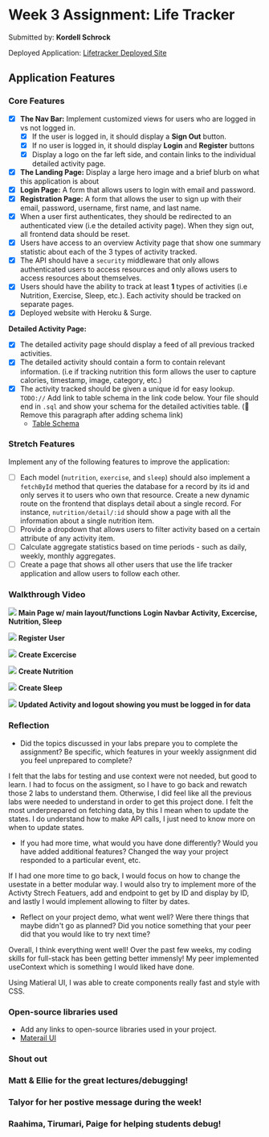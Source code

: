 
# Week 3 Assignment: Life Tracker

Submitted by: **Kordell Schrock**

Deployed Application: [Lifetracker Deployed Site](https://changeable-meat.surge.sh/)

## Application Features

### Core Features

- [X] **The Nav Bar:** Implement customized views for users who are logged in vs not logged in.
  - [X] If the user is logged in, it should display a **Sign Out** button. 
  - [X] If no user is logged in, it should display **Login** and **Register** buttons
  - [X] Display a logo on the far left side, and contain links to the individual detailed activity page. 
- [X] **The Landing Page:** Display a large hero image and a brief blurb on what this application is about
- [X] **Login Page:** A form that allows users to login with email and password.
- [X] **Registration Page:** A form that allows the user to sign up with their email, password, username, first name, and last name.
- [X] When a user first authenticates, they should be redirected to an authenticated view (i.e the detailed activity page). When they sign out, all frontend data should be reset.
- [X] Users have access to an overview Activity page that show one summary statistic about each of the 3 types of activity tracked.
- [X] The API should have a `security` middleware that only allows authenticated users to access resources and only allows users to access resources about themselves. 
- [X] Users should have the ability to track at least **1** types of activities (i.e Nutrition, Exercise, Sleep, etc.). Each activity should be tracked on separate pages.
- [X] Deployed website with Heroku & Surge. 

**Detailed Activity Page:**
- [X] The detailed activity page should display a feed of all previous tracked activities.
- [X] The detailed activity should contain a form to contain relevant information. (i.e if tracking nutrition this form allows the user to capture calories, timestamp, image, category, etc.) 
- [X] The activity tracked should be given a unique id for easy lookup.
  `TODO://` Add link to table schema in the link code below. Your file should end in `.sql` and show your schema for the detailed activities table. (🚫 Remove this paragraph after adding schema link)
  * [Table Schema](life-tracker-backend/life-tracker-schema.sql) 

### Stretch Features

Implement any of the following features to improve the application:
- [ ] Each model (`nutrition`, `exercise`, and `sleep`) should also implement a `fetchById` method that queries the database for a record by its id and only serves it to users who own that resource. Create a new dynamic route on the frontend that displays detail about a single record. For instance, `nutrition/detail/:id` should show a page with all the information about a single nutrition item.
- [ ] Provide a dropdown that allows users to filter activity based on a certain attribute of any activity item.
- [ ] Calculate aggregate statistics based on time periods - such as daily, weekly, monthly aggregates.
- [ ] Create a page that shows all other users that use the life tracker application and allow users to follow each other.

### Walkthrough Video

![](https://media.giphy.com/media/ZybjBVxhhmO3YkFGcF/giphy.gif)
**Main Page w/ main layout/functions**
**Login**
**Navbar**
**Activity, Excercise, Nutrition, Sleep**

![](https://media.giphy.com/media/uwhAbh2nB6ca6IB2re/giphy.gif)
**Register User**

![](https://media.giphy.com/media/coZLcv0Ig2yF3ODqDH/giphy.gif)
**Create Excercise**

![](https://media.giphy.com/media/HBUSz0cyWGcMStz9Mn/giphy.gif)
**Create Nutrition**

![](https://media.giphy.com/media/GwMnSq7qyZyq06yiFL/giphy.gif)
**Create Sleep**

![](https://media.giphy.com/media/MsV3b9P7e83FW59uPy/giphy.gif)
**Updated Activity and logout showing you must be logged in for data**


### Reflection

* Did the topics discussed in your labs prepare you to complete the assignment? Be specific, which features in your weekly assignment did you feel unprepared to complete?

I felt that the labs for testing and use context were not needed, but good to learn. I had to focus on the assigment, so I have to go back and rewatch those 2 labs to understand them. Otherwise, I did feel like all the previous labs were needed to understand in order to get this project done. I felt the most underprepared on fetching data, by this I mean when to update the states. I do understand how to make API calls, I just need to know more on when to update states.

* If you had more time, what would you have done differently? Would you have added additional features? Changed the way your project responded to a particular event, etc.
  
If I had one more time to go back, I would focus on how to change the usestate in a better modular way. I would also try to implement more of the Activty Strech Featuers, add and endpoint to get by ID and display by ID, and lastly I would implement allowing to filter by dates.

* Reflect on your project demo, what went well? Were there things that maybe didn't go as planned? Did you notice something that your peer did that you would like to try next time?

Overall, I think everything went well! Over the past few weeks, my coding skills for full-stack has been getting better immensly! My peer implemented useContext which is something I would liked have done. 

Using Matieral UI, I was able to create components really fast and style with CSS. 

### Open-source libraries used

- Add any links to open-source libraries used in your project.
- [Materail UI](https://material-ui.com/)

### Shout out
### Matt & Ellie for the great lectures/debugging!
### Talyor for her postive message during the week!
### Raahima, Tirumari, Paige for helping students debug!

